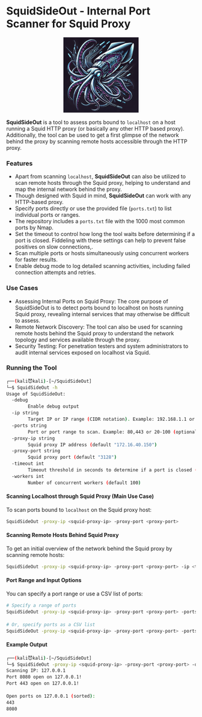 # SquidSideOut - Internal Port Scanner for Squid Proxy

<p align="center">
  <img src="/img/squidsideout.webp" width="200">
</p>

**SquidSideOut** is a tool to assess ports bound to `localhost` on a host running a Squid HTTP proxy (or basically any other HTTP based proxy). Additionally, the tool can be used to get a first glimpse of the network behind the proxy by scanning remote hosts accessible through the HTTP proxy.

###  Features

- Apart from scanning `localhost`, **SquidSideOut** can also be utilized to scan remote hosts through the Squid proxy, helping to understand and map the internal network behind the proxy.
- Though designed with Squid in mind, **SquidSideOut** can work with any HTTP-based proxy.
- Specify ports directly or use the provided file (`ports.txt`) to list individual ports or ranges.
-  The repository includes a `ports.txt` file with the 1000 most common ports by Nmap.
- Set the timeout to control how long the tool waits before determining if a port is closed. Fiddeling with these settings can help to prevent false positives on slow connections,.
- Scan multiple ports or hosts simultaneously using concurrent workers for faster results.
- Enable debug mode to log detailed scanning activities, including failed connection attempts and retries.

### Use Cases
- Assessing Internal Ports on Squid Proxy: The core purpose of SquidSideOut is to detect ports bound to localhost on hosts running Squid proxy, revealing internal services that may otherwise be difficult to assess.
- Remote Network Discovery: The tool can also be used for scanning remote hosts behind the Squid proxy to understand the network topology and services available through the proxy.
- Security Testing: For penetration testers and system administrators to audit internal services exposed on localhost via Squid.

### Running the Tool

```sh
┌──(kali😈kali)-[~/SquidSideOut]
└─$ SquidSideOut -h
Usage of SquidSideOut:
  -debug
        Enable debug output
  -ip string
        Target IP or IP range (CIDR notation). Example: 192.168.1.1 or 192.168.1.0/24 (default "127.0.0.1")
  -ports string
        Port or port range to scan. Example: 80,443 or 20-100 (optional, defaults to ports.txt)
  -proxy-ip string
        Squid proxy IP address (default "172.16.40.150")
  -proxy-port string
        Squid proxy port (default "3128")
  -timeout int
        Timeout threshold in seconds to determine if a port is closed (default 5)
  -workers int
        Number of concurrent workers (default 100)
```


#### Scanning Localhost through Squid Proxy (Main Use Case)

To scan ports bound to `localhost` on the Squid proxy host:

```sh
SquidSideOut -proxy-ip <squid-proxy-ip> -proxy-port <proxy-port>
```
#### Scanning Remote Hosts Behind Squid Proxy

To get an initial overview of the network behind the Squid proxy by scanning remote hosts:

```sh
SquidSideOut -proxy-ip <squid-proxy-ip> -proxy-port <proxy-port> -ip <target-ip/cidr>
```

#### Port Range and Input Options
You can specify a port range or use a CSV list of ports:

```sh
# Specify a range of ports
SquidSideOut -proxy-ip <squid-proxy-ip> -proxy-port <proxy-port> -ports 80-8080

# Or, specify ports as a CSV list
SquidSideOut -proxy-ip <squid-proxy-ip> -proxy-port <proxy-port> -ports 22,80,443
```

#### Example Output

```sh
┌──(kali😈kali)-[~/SquidSideOut]
└─$ SquidSideOut -proxy-ip <squid-proxy-ip> -proxy-port <proxy-port> -debug
Scanning IP: 127.0.0.1
Port 8080 open on 127.0.0.1!
Port 443 open on 127.0.0.1!

Open ports on 127.0.0.1 (sorted):
443
8080
```
